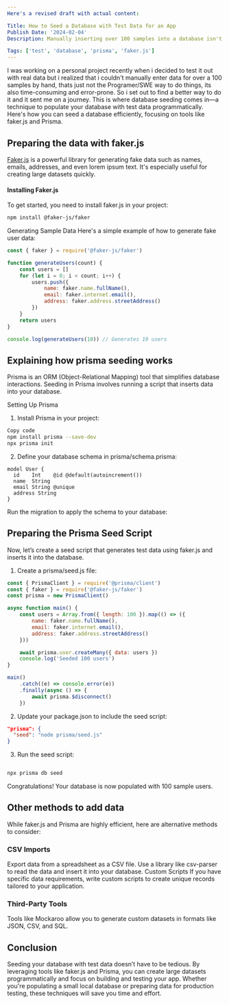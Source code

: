 ```yaml
---
Here's a revised draft with actual content:

Title: How to Seed a Database with Test Data for an App
Publish Date: '2024-02-04'
Description: Manually inserting over 100 samples into a database isn't the programmer's way. Here's how to seed test data programmatically.

Tags: ['test', 'database', 'prisma', 'faker.js']
---
```


I was working on a personal project recently when i decided to test it out with real data but i realized that i couldn't manually enter data for over a 100 samples by hand, thats just not the Programer/SWE way to do things, its also time-consuming and error-prone. So i set out to find a better way to do it and it sent me on a journey.
This is where database seeding comes in—a technique to populate your database with test data programmatically. Here's how you can seed a database efficiently, focusing on tools like faker.js and Prisma.

## <a name="Headings"></a>Preparing the data with faker.js

[Faker.js](https://fakerjs.dev/) is a powerful library for generating fake data such as names, emails, addresses, and even lorem ipsum text. It's especially useful for creating large datasets quickly.

#### Installing Faker.js

To get started, you need to install faker.js in your project:

```bash
npm install @faker-js/faker
```

Generating Sample Data
Here's a simple example of how to generate fake user data:

```javascript
const { faker } = require('@faker-js/faker')

function generateUsers(count) {
	const users = []
	for (let i = 0; i < count; i++) {
		users.push({
			name: faker.name.fullName(),
			email: faker.internet.email(),
			address: faker.address.streetAddress()
		})
	}
	return users
}

console.log(generateUsers(10)) // Generates 10 users
```

## Explaining how prisma seeding works

Prisma is an ORM (Object-Relational Mapping) tool that simplifies database interactions. Seeding in Prisma involves running a script that inserts data into your database.

Setting Up Prisma

1. Install Prisma in your project:

```bash
Copy code
npm install prisma --save-dev
npx prisma init
```

2. Define your database schema in prisma/schema.prisma:

```prisma
model User {
  id    Int    @id @default(autoincrement())
  name  String
  email String @unique
  address String
}
```

Run the migration to apply the schema to your database:

## Preparing the Prisma Seed Script

Now, let’s create a seed script that generates test data using faker.js and inserts it into the database.

1. Create a prisma/seed.js file:

```javascript
const { PrismaClient } = require('@prisma/client')
const { faker } = require('@faker-js/faker')
const prisma = new PrismaClient()

async function main() {
	const users = Array.from({ length: 100 }).map(() => ({
		name: faker.name.fullName(),
		email: faker.internet.email(),
		address: faker.address.streetAddress()
	}))

	await prisma.user.createMany({ data: users })
	console.log('Seeded 100 users')
}

main()
	.catch((e) => console.error(e))
	.finally(async () => {
		await prisma.$disconnect()
	})
```

2. Update your package.json to include the seed script:

```json
"prisma": {
  "seed": "node prisma/seed.js"
}
```

3. Run the seed script:

```bash

npx prisma db seed
```

Congratulations! Your database is now populated with 100 sample users.

## Other methods to add data

While faker.js and Prisma are highly efficient, here are alternative methods to consider:

### CSV Imports

Export data from a spreadsheet as a CSV file.
Use a library like csv-parser to read the data and insert it into your database.
Custom Scripts
If you have specific data requirements, write custom scripts to create unique records tailored to your application.

### Third-Party Tools

Tools like Mockaroo allow you to generate custom datasets in formats like JSON, CSV, and SQL.

## Conclusion

Seeding your database with test data doesn’t have to be tedious. By leveraging tools like faker.js and Prisma, you can create large datasets programmatically and focus on building and testing your app. Whether you're populating a small local database or preparing data for production testing, these techniques will save you time and effort.
